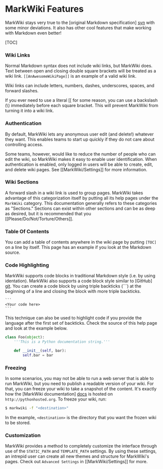 MarkWiki Features
=================

MarkWiki stays very true to the [original Markdown specification] [syn] with
some minor deviations. It also has other cool features that make working
with Markdown even better!

[TOC]

### Wiki Links

Normal Markdown syntax does not include wiki links, but MarkWiki does. Text
between open and closing double square brackets will be treated as a wiki link.
`[[AnAwesomeWikiPage]]` is an example of a valid wiki link.

Wiki links can include letters, numbers, dashes, underscores, spaces, and
forward slashes.

If you ever need to use a literal \[\[ for some reason, you can use a backslash
(\\) immediately before each square bracket. This will prevent MarkWiki
from turning it into a wiki link.

### Authentication

By default, MarkWiki lets any anonymous user edit (and delete!) whatever they
want. This enables teams to start up quickly if they do not care about
controlling access.

Some teams, however, would like to reduce the number of people who can edit
the wiki, so MarkWiki makes it easy to enable user identification. When
authentication is enabled, only logged in users will be able to create, edit,
and delete wiki pages. See [[MarkWiki/Settings]] for more information.

### Wiki Sections

A forward slash in a wiki link is used to group pages. MarkWiki takes advantage
of this categorization itself by putting all its help pages under the
`MarkWiki` category. This documentation generally refers to these categories as
"Sections." Sections can exist within other sections and can be as deep as
desired, but it is recommended that you [[Please/Do/Not/Torture/Others]].

### Table Of Contents

You can add a table of contents anywhere in the wiki page by putting `[TOC]` on
a line by itself. This page has an example if you look at the Markdown source.

### Code Highlighting

MarkWiki supports code blocks in traditional Markdown style (i.e. by using
identation). MarkWiki also supports a code block style similar to
[GitHub] [git]. You can create a code block by using triple backticks (\`\`\`)
at the beginning of a line and closing the block with more triple backticks.

    ```
    <Your code here>
    ```

This technique can also be used to highlight code if you provide the language
after the first set of backticks. Check the source of this help page and look
at the example below.

```python
class Foo(object):
    '''This is a Python documentation string.'''

    def __init__(self, bar):
        self.bar = bar

```

### Freezing

In some scenarios, you may not be able to run a web server that is able to run
MarkWiki, but you need to publish a readable version of your wiki. For that,
you can freeze your wiki to take a snapshot of the content. It's exactly how
the [MarkWiki documentation] [docs] is hosted on `http://pythonhosted.org`. To
freeze your wiki, run:

```bash
$ markwiki -f "<destination>"
```

In the example, `<destination>` is the directory that you want the frozen wiki
to be stored.

### Customization

MarkWiki provides a method to completely customize the interface through use of
the `STATIC_PATH` and `TEMPLATE_PATH` settings. By using these settings, an
intrepid user can create all new themes and structure for MarkWiki's pages.
Check out `Advanced Settings` in [[MarkWiki/Settings]] for more.

[syn]: http://daringfireball.net/projects/markdown/syntax
[git]: https://github.com
[docs]: http://pythonhosted.org/MarkWiki/
